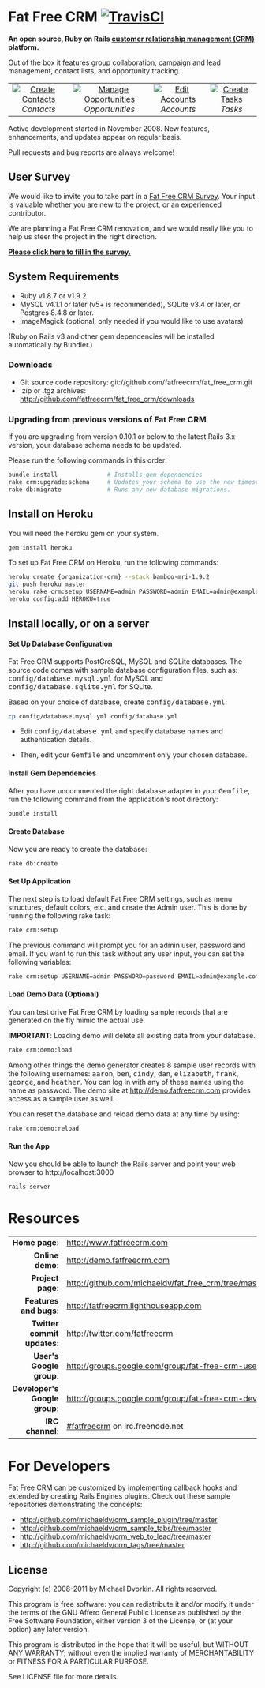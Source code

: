 # Fat Free CRM [![TravisCI](https://travis-ci.org/fatfreecrm/fat_free_crm.png?branch=master)](http://travis-ci.org/fatfreecrm/fat_free_crm)

**An open source, Ruby on Rails
[customer relationship management (CRM)](http://en.wikipedia.org/wiki/Customer_relationship_management)
platform.**

Out of the box it features group collaboration, campaign and lead management, contact lists, and opportunity tracking.

<table>
  <tr>
    <td align="center">
      <a href="http://fatfreecrm.com/images/contact_create.png" target="_blank" title="Create Contacts">
        <img src="http://fatfreecrm.com/images/contact_create_t.png" alt="Create Contacts">
      </a>
      <br />
      <em>Contacts</em>
    </td>
    <td align="center">
      <a href="http://fatfreecrm.com/images/contact_opportunity.png" target="_blank" title="Manage Opportunities">
        <img src="http://fatfreecrm.com/images/contact_opportunity_t.png" alt="Manage Opportunities">
      </a>
      <br />
      <em>Opportunities</em>
    </td>
    <td align="center">
      <a href="http://fatfreecrm.com/images/account_edit.png" target="_blank" title="Edit Accounts">
        <img src="http://fatfreecrm.com/images/account_edit_t.png" alt="Edit Accounts">
      </a>
      <br />
      <em>Accounts</em>
    </td>
    <td align="center">
      <a href="http://fatfreecrm.com/images/task_create.png" target="_blank" title="Create Tasks">
        <img src="http://fatfreecrm.com/images/task_create_t.png" alt="Create Tasks">
      </a>
      <br />
      <em>Tasks</em>
    </td>
  </tr>
</table>

Active development started in November 2008.
New features, enhancements, and updates appear on regular basis.

Pull requests and bug reports are always welcome!

## User Survey

We would like to invite you to take part in a
[Fat Free CRM Survey](http://www.formstack.com/forms/?1118780-yrROQqSjPx).
Your input is valuable whether you are new to the project, or an experienced contributor.

We are planning a Fat Free CRM renovation, and we would really like you to help us steer
the project in the right direction.

**[Please click here to fill in the survey.](http://www.formstack.com/forms/?1118780-yrROQqSjPx)**

## System Requirements

* Ruby v1.8.7 or v1.9.2
* MySQL v4.1.1 or later (v5+ is recommended), SQLite v3.4 or later, or Postgres 8.4.8 or later.
* ImageMagick (optional, only needed if you would like to use avatars)

(Ruby on Rails v3 and other gem dependencies will be installed automatically by Bundler.)


### Downloads

* Git source code repository: git://github.com/fatfreecrm/fat_free_crm.git
* .zip or .tgz archives: http://github.com/fatfreecrm/fat_free_crm/downloads


### Upgrading from previous versions of Fat Free CRM

If you are upgrading from version 0.10.1 or below to the latest Rails 3.x version, your database schema
needs to be updated.

Please run the following commands in this order:

```bash
bundle install              # Installs gem dependencies
rake crm:upgrade:schema     # Updates your schema to use the new timestamped migrations
rake db:migrate             # Runs any new database migrations.
```

## Install on Heroku

You will need the heroku gem on your system.

```bash
gem install heroku
```

To set up Fat Free CRM on Heroku, run the following commands:

```bash
heroku create {organization-crm} --stack bamboo-mri-1.9.2
git push heroku master
heroku rake crm:setup USERNAME=admin PASSWORD=admin EMAIL=admin@example.com
heroku config:add HEROKU=true
```

## Install locally, or on a server

#### Set Up Database Configuration

Fat Free CRM supports PostGreSQL, MySQL and SQLite databases. The source code comes with
sample database configuration files, such as: <tt>config/database.mysql.yml</tt>
for MySQL and <tt>config/database.sqlite.yml</tt> for SQLite.

Based on your choice of database, create <tt>config/database.yml</tt>:

```bash
cp config/database.mysql.yml config/database.yml
```

* Edit <tt>config/database.yml</tt> and specify database names and authentication details.

* Then, edit your <tt>Gemfile</tt> and uncomment only your chosen database.

#### Install Gem Dependencies

After you have uncommented the right database adapter in your <tt>Gemfile</tt>,
run the following command from the application's root directory:

```bash
bundle install
```

#### Create Database

Now you are ready to create the database:

```bash
rake db:create
```

#### Set Up Application

The next step is to load default Fat Free CRM settings, such as menu structures,
default colors, etc. and create the Admin user. This is done by running the
following rake task:

```bash
rake crm:setup
```

The previous command will prompt you for an admin user, password and email.
If you want to run this task without any user input, you can set the following variables:

```bash
rake crm:setup USERNAME=admin PASSWORD=password EMAIL=admin@example.com
```

#### Load Demo Data (Optional)

You can test drive Fat Free CRM by loading sample records that are generated
on the fly mimic the actual use.

**IMPORTANT**: Loading demo will delete all existing data from your database.

```bash
rake crm:demo:load
```

Among other things the demo generator creates 8 sample user records with the
following usernames: <tt>aaron</tt>, <tt>ben</tt>, <tt>cindy</tt>, <tt>dan</tt>,
<tt>elizabeth</tt>, <tt>frank</tt>, <tt>george</tt>, and <tt>heather</tt>.
You can log in with any of these names using the name as password.
The demo site at http://demo.fatfreecrm.com provides access as a sample user as well.

You can reset the database and reload demo data at any time by using:

```bash
rake crm:demo:reload
```

#### Run the App

Now you should be able to launch the Rails server and point your web browser
to http://localhost:3000

```bash
rails server
```

# Resources

|||
|-----------------------------------:|:--------------------------|
|                 **Home page**: | http://www.fatfreecrm.com |
|               **Online demo**: | http://demo.fatfreecrm.com |
|              **Project page**: | http://github.com/michaeldv/fat_free_crm/tree/master |
|         **Features and bugs**: | http://fatfreecrm.lighthouseapp.com |
|    **Twitter commit updates**: | http://twitter.com/fatfreecrm |
|       **User's Google group**: | http://groups.google.com/group/fat-free-crm-users |
|  **Developer's Google group**: | http://groups.google.com/group/fat-free-crm-dev |
|               **IRC channel**: | [#fatfreecrm](http://webchat.freenode.net/) on irc.freenode.net |


# For Developers

Fat Free CRM can be customized by implementing callback hooks and extended by
creating Rails Engines plugins. Check out these sample repositories demonstrating
the concepts:

* http://github.com/michaeldv/crm_sample_plugin/tree/master
* http://github.com/michaeldv/crm_sample_tabs/tree/master
* http://github.com/michaeldv/crm_web_to_lead/tree/master
* http://github.com/michaeldv/crm_tags/tree/master


## License

Copyright (c) 2008-2011 by Michael Dvorkin. All rights reserved.

This program is free software: you can redistribute it and/or modify it
under the terms of the GNU Affero General Public License as published by
the Free Software Foundation, either version 3 of the License, or (at your
option) any later version.

This program is distributed in the hope that it will be useful, but WITHOUT
ANY WARRANTY; without even the implied warranty of MERCHANTABILITY or FITNESS
FOR A PARTICULAR PURPOSE.

See LICENSE file for more details.

